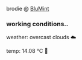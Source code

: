 brodie @ [BluMint](https://www.linkedin.com/company/blumint-io/)

<!--weather_start-->
### working conditions..

weather: overcast clouds ☁️

temp: 14.08 °C 👕

<!--weather_end-->
